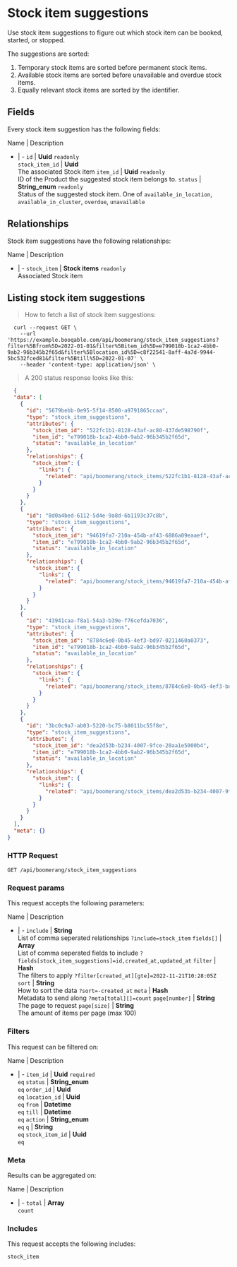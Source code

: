 # Stock item suggestions

Use stock item suggestions to figure out which stock item can be booked,
started, or stopped.

The suggestions are sorted:
  1. Temporary stock items are sorted before permanent stock items.
  2. Available stock items are sorted before unavailable and overdue stock items.
  3. Equally relevant stock items are sorted by the identifier.

## Fields
Every stock item suggestion has the following fields:

Name | Description
- | -
`id` | **Uuid** `readonly`<br>
`stock_item_id` | **Uuid** <br>The associated Stock item
`item_id` | **Uuid** `readonly`<br>ID of the Product the suggested stock item belongs to.
`status` | **String_enum** `readonly`<br>Status of the suggested stock item. One of `available_in_location`, `available_in_cluster`, `overdue`, `unavailable` 


## Relationships
Stock item suggestions have the following relationships:

Name | Description
- | -
`stock_item` | **Stock items** `readonly`<br>Associated Stock item


## Listing stock item suggestions



> How to fetch a list of stock item suggestions:

```shell
  curl --request GET \
    --url 'https://example.booqable.com/api/boomerang/stock_item_suggestions?filter%5Bfrom%5D=2022-01-01&filter%5Bitem_id%5D=e799018b-1ca2-4bb0-9ab2-96b345b2f65d&filter%5Blocation_id%5D=c8f22541-8aff-4a7d-9944-5bc532fced81&filter%5Btill%5D=2022-01-07' \
    --header 'content-type: application/json' \
```

> A 200 status response looks like this:

```json
  {
  "data": [
    {
      "id": "5679bebb-0e95-5f14-8500-a9791865ccaa",
      "type": "stock_item_suggestions",
      "attributes": {
        "stock_item_id": "522fc1b1-8128-43af-ac80-437de598790f",
        "item_id": "e799018b-1ca2-4bb0-9ab2-96b345b2f65d",
        "status": "available_in_location"
      },
      "relationships": {
        "stock_item": {
          "links": {
            "related": "api/boomerang/stock_items/522fc1b1-8128-43af-ac80-437de598790f"
          }
        }
      }
    },
    {
      "id": "8d0a4bed-6112-5d4e-9a8d-6b1193c37c8b",
      "type": "stock_item_suggestions",
      "attributes": {
        "stock_item_id": "94619fa7-210a-454b-af43-6886a09eaaef",
        "item_id": "e799018b-1ca2-4bb0-9ab2-96b345b2f65d",
        "status": "available_in_location"
      },
      "relationships": {
        "stock_item": {
          "links": {
            "related": "api/boomerang/stock_items/94619fa7-210a-454b-af43-6886a09eaaef"
          }
        }
      }
    },
    {
      "id": "43941caa-f8a1-54a3-b39e-f76cefda7036",
      "type": "stock_item_suggestions",
      "attributes": {
        "stock_item_id": "8784c6e0-0b45-4ef3-bd97-0211460a0373",
        "item_id": "e799018b-1ca2-4bb0-9ab2-96b345b2f65d",
        "status": "available_in_location"
      },
      "relationships": {
        "stock_item": {
          "links": {
            "related": "api/boomerang/stock_items/8784c6e0-0b45-4ef3-bd97-0211460a0373"
          }
        }
      }
    },
    {
      "id": "3bc0c9a7-ab03-5220-bc75-b8011bc55f8e",
      "type": "stock_item_suggestions",
      "attributes": {
        "stock_item_id": "dea2d53b-b234-4007-9fce-20aa1e5000b4",
        "item_id": "e799018b-1ca2-4bb0-9ab2-96b345b2f65d",
        "status": "available_in_location"
      },
      "relationships": {
        "stock_item": {
          "links": {
            "related": "api/boomerang/stock_items/dea2d53b-b234-4007-9fce-20aa1e5000b4"
          }
        }
      }
    }
  ],
  "meta": {}
}
```

### HTTP Request

`GET /api/boomerang/stock_item_suggestions`

### Request params

This request accepts the following parameters:

Name | Description
- | -
`include` | **String** <br>List of comma seperated relationships `?include=stock_item`
`fields[]` | **Array** <br>List of comma seperated fields to include `?fields[stock_item_suggestions]=id,created_at,updated_at`
`filter` | **Hash** <br>The filters to apply `?filter[created_at][gte]=2022-11-21T10:28:05Z`
`sort` | **String** <br>How to sort the data `?sort=-created_at`
`meta` | **Hash** <br>Metadata to send along `?meta[total][]=count`
`page[number]` | **String** <br>The page to request
`page[size]` | **String** <br>The amount of items per page (max 100)


### Filters

This request can be filtered on:

Name | Description
- | -
`item_id` | **Uuid** `required`<br>`eq`
`status` | **String_enum** <br>`eq`
`order_id` | **Uuid** <br>`eq`
`location_id` | **Uuid** <br>`eq`
`from` | **Datetime** <br>`eq`
`till` | **Datetime** <br>`eq`
`action` | **String_enum** <br>`eq`
`q` | **String** <br>`eq`
`stock_item_id` | **Uuid** <br>`eq`


### Meta

Results can be aggregated on:

Name | Description
- | -
`total` | **Array** <br>`count`


### Includes

This request accepts the following includes:

`stock_item`





